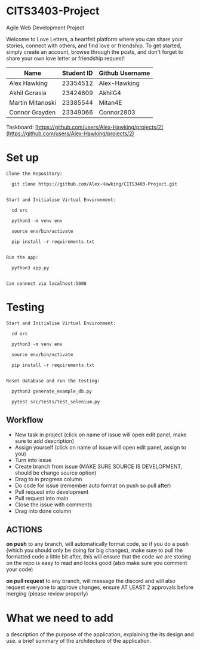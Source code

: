 # CITS3403-Project
Agile Web Development Project

Welcome to Love Letters, a heartfelt platform where you can share your stories, connect with others, and find love or friendship. To get started, simply create an account, browse through the posts, and don't forget to share your own love letter or friendship request!

| Name      | Student ID | Github Username |
| ----------- | ----------- | ----------- |
| Alex Hawking | 23354512 | Alex-Hawking |
| Akhil Gorasia | 23424609 | AkhilG4 |
| Martin Mitanoski | 23385544 | Mitan4E |
| Connor Grayden | 23349066 | Connor2803 |

Taskboard: [https://github.com/users/Alex-Hawking/projects/2](https://github.com/users/Alex-Hawking/projects/2)

# Set up
```
Clone the Repository:

  git clone https://github.com/Alex-Hawking/CITS3403-Project.git


Start and Initialise Virtual Environment:

  cd src

  python3 -m venv env

  source env/bin/activate

  pip install -r requirements.txt


Run the app:

  python3 app.py


Can connect via localhost:5000
```

# Testing
```
Start and Initialise Virtual Environment:

  cd src

  python3 -m venv env

  source env/bin/activate

  pip install -r requirements.txt


Reset database and run the testing:

  python3 generate_example_db.py

  pytest src/tests/test_selenium.py
```


## Workflow

- New task in project (click on name of issue will open edit panel, make sure to add description)
- Assign yourself (click on name of issue will open edit panel, assign to you)
- Turn into issue
- Create branch from issue (MAKE SURE SOURCE IS DEVELOPMENT, should be change source option)
- Drag to in progress column
- Do code for issue (remember auto format on push so pull after)
- Pull request into development
- Pull request into main
- Close the issue with comments
- Drag into done column

## ACTIONS

**on push** to any branch, will automatically format code, so if you do a push (which you should only be doing for big changes), make sure to pull the formatted code a little bit after, this will ensure that the code we are storing on the repo is easy to read and looks good (also make sure you comment your code)

**on pull request** to any branch, will message the discord and will also request everyone to approve changes, ensure AT LEAST 2 approvals before merging (please review properly) 

# What we need to add

a description of the purpose of the application, explaining the its design and use.
a brief summary of the architecture of the application.
